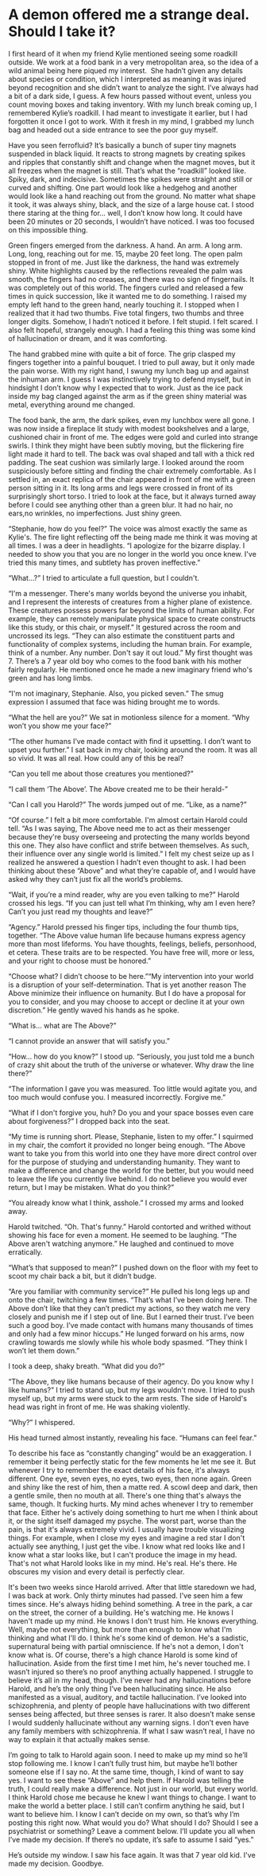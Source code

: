 # A demon offered me a strange deal. Should I take it?
I first heard of it when my friend Kylie mentioned seeing some roadkill outside. We work at a food bank in a very metropolitan area, so the idea of a wild animal being here piqued my interest.  She hadn’t given any details about species or condition, which I interpreted as meaning it was injured beyond recognition and she didn’t want to analyze the sight. I’ve always had a bit of a dark side, I guess. A few hours passed without event, unless you count moving boxes and taking inventory. With my lunch break coming up, I remembered Kylie’s roadkill. I had meant to investigate it earlier, but I had forgotten it once I got to work. With it fresh in my mind, I grabbed my lunch bag and headed out a side entrance to see the poor guy myself.

Have you seen ferrofluid? It’s basically a bunch of super tiny magnets suspended in black liquid. It reacts to strong magnets by creating spikes and ripples that constantly shift and change when the magnet moves, but it all freezes when the magnet is still. That’s what the “roadkill” looked like. Spiky, dark, and indecisive. Sometimes the spikes were straight and still or curved and shifting. One part would look like a hedgehog and another would look like a hand reaching out from the ground. No matter what shape it took, it was always shiny, black, and the size of a large house cat. I stood there staring at the thing for… well, I don’t know how long. It could have been 20 minutes or 20 seconds, I wouldn’t have noticed. I was too focused on this impossible thing.

Green fingers emerged from the darkness. A hand. An arm. A long arm. Long, long, reaching out for me. 15, maybe 20 feet long. The open palm stopped in front of me. Just like the darkness, the hand was extremely shiny. White highlights caused by the reflections revealed the palm was smooth, the fingers had no creases, and there was no sign of fingernails. It was completely out of this world. The fingers curled and released a few times in quick succession, like it wanted me to do something. I raised my empty left hand to the green hand, nearly touching it. I stopped when I realized that it had two thumbs. Five total fingers, two thumbs and three longer digits. Somehow, I hadn’t noticed it before. I felt stupid. I felt scared. I also felt hopeful, strangely enough. I had a feeling this thing was some kind of hallucination or dream, and it was comforting.

The hand grabbed mine with quite a bit of force. The grip clasped my fingers together into a painful bouquet. I tried to pull away, but it only made the pain worse. With my right hand, I swung my lunch bag up and against the inhuman arm. I guess I was instinctively trying to defend myself, but in hindsight I don’t know why I expected that to work. Just as the ice pack inside my bag clanged against the arm as if the green shiny material was metal, everything around me changed.

The food bank, the arm, the dark spikes, even my lunchbox were all gone. I was now inside a fireplace lit study with modest bookshelves and a large, cushioned chair in front of me. The edges were gold and curled into strange swirls. I think they might have been subtly moving, but the flickering fire light made it hard to tell. The back was oval shaped and tall with a thick red padding. The seat cushion was similarly large. I looked around the room suspiciously before sitting and finding the chair extremely comfortable. As I settled in, an exact replica of the chair appeared in front of me with a green person sitting in it. Its long arms and legs were crossed in front of its surprisingly short torso. I tried to look at the face, but it always turned away before I could see anything other than a green blur. It had no hair, no ears,no wrinkles, no imperfections. Just shiny green.

“Stephanie, how do you feel?” The voice was almost exactly the same as Kylie's. The fire light reflecting off the being made me think it was moving at all times. I was a deer in headlights. “I apologize for the bizarre display. I needed to show you that you are no longer in the world you once knew. I've tried this many times, and subtlety has proven ineffective.”

“What…?” I tried to articulate a full question, but I couldn't.

“I'm a messenger. There's many worlds beyond the universe you inhabit, and I represent the interests of creatures from a higher plane of existence. These creatures possess powers far beyond the limits of human ability. For example, they can remotely manipulate physical space to create constructs like this study, or this chair, or myself.” It gestured across the room and uncrossed its legs. “They can also estimate the constituent parts and functionality of complex systems, including the human brain. For example, think of a number. Any number. Don't say it out loud.” My first thought was 7. There’s a 7 year old boy who comes to the food bank with his mother fairly regularly. He mentioned once he made a new imaginary friend who's green and has long limbs.

“I'm not imaginary, Stephanie. Also, you picked seven.” The smug expression I assumed that face was hiding brought me to words.

“What the hell are you?” We sat in motionless silence for a moment. “Why won’t you show me your face?”

“The other humans I’ve made contact with find it upsetting. I don’t want to upset you further.” I sat back in my chair, looking around the room. It was all so vivid. It was all real. How could any of this be real?

“Can you tell me about those creatures you mentioned?”

“I call them ‘The Above’. The Above created me to be their herald-”

“Can I call you Harold?” The words jumped out of me. “Like, as a name?”

“Of course.” I felt a bit more comfortable. I'm almost certain Harold could tell. “As I was saying, The Above need me to act as their messenger because they're busy overseeing and protecting the many worlds beyond this one. They also have conflict and strife between themselves. As such, their influence over any single world is limited.” I felt my chest seize up as I realized he answered a question I hadn’t even thought to ask. I had been thinking about these “Above” and what they’re capable of, and I would have asked why they can’t just fix all the world’s problems.

“Wait, if you’re a mind reader, why are you even talking to me?” Harold crossed his legs. “If you can just tell what I’m thinking, why am I even here? Can’t you just read my thoughts and leave?”

“Agency.” Harold pressed his finger tips, including the four thumb tips, together. “The Above value human life because humans express agency more than most lifeforms. You have thoughts, feelings, beliefs, personhood, et cetera. These traits are to be respected. You have free will, more or less, and your right to choose must be honored.”

“Choose what? I didn’t choose to be here.”“My intervention into your world is a disruption of your self-determination. That is yet another reason The Above minimize their influence on humanity. But I do have a proposal for you to consider, and you may choose to accept or decline it at your own discretion.” He gently waved his hands as he spoke.

“What is… what are The Above?”

“I cannot provide an answer that will satisfy you.”

“How… how do you know?” I stood up. “Seriously, you just told me a bunch of crazy shit about the truth of the universe or whatever. Why draw the line there?”

“The information I gave you was measured. Too little would agitate you, and too much would confuse you. I measured incorrectly. Forgive me.”

“What if I don't forgive you, huh? Do you and your space bosses even care about forgiveness?” I dropped back into the seat.

“My time is running short. Please, Stephanie, listen to my offer.” I squirmed in my chair, the comfort it provided no longer being enough. “The Above want to take you from this world into one they have more direct control over for the purpose of studying and understanding humanity. They want to make a difference and change the world for the better, but you would need to leave the life you currently live behind. I do not believe you would ever return, but I may be mistaken. What do you think?”

“You already know what I think, asshole.” I crossed my arms and looked away.

Harold twitched. “Oh. That's funny.” Harold contorted and writhed without showing his face for even a moment. He seemed to be laughing. “The Above aren't watching anymore.” He laughed and continued to move erratically.

“What’s that supposed to mean?” I pushed down on the floor with my feet to scoot my chair back a bit, but it didn’t budge.

“Are you familiar with community service?” He pulled his long legs up and onto the chair, twitching a few times. “That’s what I’ve been doing here. The Above don’t like that they can’t predict my actions, so they watch me very closely and punish me if I step out of line. But I earned their trust. I’ve been such a good boy. I’ve made contact with humans many thousands of times and only had a few minor hiccups.” He lunged forward on his arms, now crawling towards me slowly while his whole body spasmed. “They think I won’t let them down.”

I took a deep, shaky breath. “What did you do?”

“The Above, they like humans because of their agency. Do you know why I like humans?” I tried to stand up, but my legs wouldn't move. I tried to push myself up, but my arms were stuck to the arm rests. The side of Harold's head was right in front of me. He was shaking violently.

“Why?” I whispered.

His head turned almost instantly, revealing his face. “Humans can feel fear.”

To describe his face as “constantly changing” would be an exaggeration. I remember it being perfectly static for the few moments he let me see it. But whenever I try to remember the exact details of his face, it's always different. One eye, seven eyes, no eyes, two eyes, then none again. Green and shiny like the rest of him, then a matte red. A scowl deep and dark, then a gentle smile, then no mouth at all. There's one thing that's always the same, though. It fucking hurts. My mind aches whenever I try to remember that face. Either he's actively doing something to hurt me when I think about it, or the sight itself damaged my psyche. The worst part, worse than the pain, is that it's always extremely vivid. I usually have trouble visualizing things. For example, when I close my eyes and imagine a red star I don't actually see anything, I just get the vibe. I know what red looks like and I know what a star looks like, but I can't produce the image in my head. That's not what Harold looks like in my mind. He's real. He's there. He obscures my vision and every detail is perfectly clear.

It's been two weeks since Harold arrived. After that little staredown we had, I was back at work. Only thirty minutes had passed. I've seen him a few times since. He's always hiding behind something. A tree in the park, a car on the street, the corner of a building. He's watching me. He knows I haven't made up my mind. He knows I don't trust him. He knows everything. Well, maybe not everything, but more than enough to know what I'm thinking and what I'll do. I think he's some kind of demon. He's a sadistic, supernatural being with partial omniscience. If he's not a demon, I don't know what is. Of course, there's a high chance Harold is some kind of hallucination. Aside from the first time I met him, he's never touched me. I wasn’t injured so there’s no proof anything actually happened. I struggle to believe it’s all in my head, though. I’ve never had any hallucinations before Harold, and he’s the only thing I’ve been hallucinating since. He also manifested as a visual, auditory, and tactile hallucination. I’ve looked into schizophrenia, and plenty of people have hallucinations with two different senses being affected, but three senses is rarer. It also doesn’t make sense I would suddenly hallucinate without any warning signs. I don’t even have any family members with schizophrenia. If what I saw wasn’t real, I have no way to explain it that actually makes sense.

I’m going to talk to Harold again soon. I need to make up my mind so he’ll stop following me. I know I can’t fully trust him, but maybe he’ll bother someone else if I say no. At the same time, though, I kind of want to say yes. I want to see these “Above” and help them. If Harold was telling the truth, I could really make a difference. Not just in our world, but every world. I think Harold chose me because he knew I want things to change. I want to make the world a better place. I still can’t confirm anything he said, but I want to believe him. I know I can’t decide on my own, so that’s why I’m posting this right now. What would you do? What should I do? Should I see a psychiatrist or something? Leave a comment below. I’ll update you all when I’ve made my decision. If there’s no update, it’s safe to assume I said “yes.”

He’s outside my window. I saw his face again. It was that 7 year old kid. I've made my decision. Goodbye.